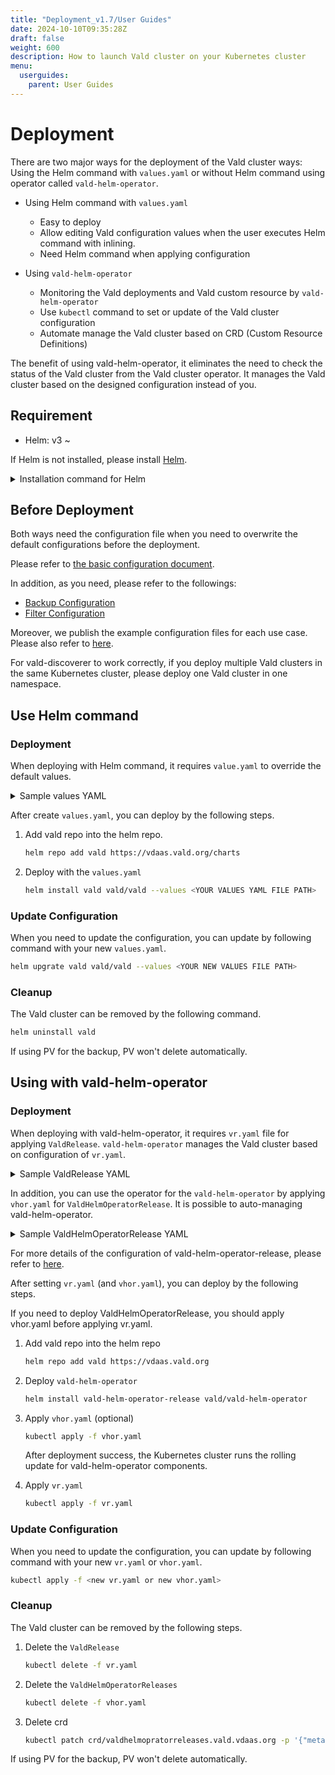 ```yaml
---
title: "Deployment_v1.7/User Guides"
date: 2024-10-10T09:35:28Z
draft: false
weight: 600
description: How to launch Vald cluster on your Kubernetes cluster
menu:
  userguides:
    parent: User Guides
---
```


# Deployment

There are two major ways for the deployment of the Vald cluster ways: Using the Helm command with `values.yaml` or without Helm command using operator called `vald-helm-operator`.

- Using Helm command with `values.yaml`

  - Easy to deploy
  - Allow editing Vald configuration values when the user executes Helm command with inlining.
  - Need Helm command when applying configuration

- Using `vald-helm-operator`
  - Monitoring the Vald deployments and Vald custom resource by `vald-helm-operator`
  - Use `kubectl` command to set or update of the Vald cluster configuration
  - Automate manage the Vald cluster based on CRD (Custom Resource Definitions)

<div class="notice">
The benefit of using vald-helm-operator, it eliminates the need to check the status of the Vald cluster from the Vald cluster operator.
It manages the Vald cluster based on the designed configuration instead of you.
</div>

## Requirement

- Helm: v3 ~

If Helm is not installed, please install [Helm](https://helm.sh/docs/intro/install).

<details><summary>Installation command for Helm</summary><br>

```bash
curl https://raw.githubusercontent.com/helm/helm/main/scripts/get-helm-3 | bash
```

</details>

## Before Deployment

Both ways need the configuration file when you need to overwrite the default configurations before the deployment.

Please refer to [the basic configuration document](/docs/v1.7/user-guides/configuration).

In addition, as you need, please refer to the followings:

- [Backup Configuration](/docs/v1.7/user-guides/backup-configuration)
- [Filter Configuration](/docs/v1.7/user-guides/filtering-configuration)

Moreover, we publish the example configuration files for each use case.
Please also refer to [here](https://github.com/vdaas/vald/tree/main/charts/vald/values).

<div class="caution">
For vald-discoverer to work correctly, if you deploy multiple Vald clusters in the same Kubernetes cluster, please deploy one Vald cluster in one namespace.
</div>

## Use Helm command

### Deployment

When deploying with Helm command, it requires `value.yaml` to override the default values.

<details><summary>Sample values YAML</summary><br>

```yaml
defaults:
  logging:
    level: debug
  image:
    # Please set the specified version, e.g., v1.5.6, instead of latest
    tag: "latest"
  server_config:
    healths:
      liveness:
        livenessProbe:
          initialDelaySeconds: 60
      readiness:
        readinessProbe:
          initialDelaySeconds: 60

  ## vald-lb-gateway settings
  gateway:
    lb:
      minReplicas: 2
      maxReplicas: 2
      gateway_config:
        index_replica: 2

  ## vald-agent settings
  agent:
    minReplicas: 6
    maxReplicas: 6
    podManagementPolicy: Parallel
    ngt:
      dimension: 784
      distance_type: l2
      object_type: float
      # When auto_index_check_duration_limit is minus value, the agent auto indexing is effectively disabled.
      auto_index_check_duration_limit: "-1s"
      # When auto_index_duration_limit is minus value, the agent auto indexing is effectively disabled.
      auto_index_duration_limit: "-1s"
      auto_create_index_pool_size: 10000
      default_pool_size: 10000

  ## vald-discoverer settings
  discoverer:
    resources:
      requests:
        cpu: 150m
        memory: 50Mi

  ## vald-manager settings
  manager:
    index:
      resources:
        requests:
          cpu: 150m
          memory: 30Mi
      indexer:
        auto_index_duration_limit: 1m
        auto_index_check_duration: 40s
```

</details>

After create `values.yaml`, you can deploy by the following steps.

1. Add vald repo into the helm repo.

   ```bash
   helm repo add vald https://vdaas.vald.org/charts
   ```

1. Deploy with the `values.yaml`

   ```bash
   helm install vald vald/vald --values <YOUR VALUES YAML FILE PATH>
   ```

### Update Configuration

When you need to update the configuration, you can update by following command with your new `values.yaml`.

```bash
helm upgrate vald vald/vald --values <YOUR NEW VALUES FILE PATH>
```

### Cleanup

The Vald cluster can be removed by the following command.

```bash
helm uninstall vald
```

<div class="caution">
If using PV for the backup, PV won't delete automatically.
</div>

## Using with vald-helm-operator

### Deployment

When deploying with vald-helm-operator, it requires `vr.yaml` file for applying `ValdRelease`.
`vald-helm-operator` manages the Vald cluster based on configuration of `vr.yaml`.

<details><summary>Sample ValdRelease YAML</summary><br>

```yaml
apiVersion: vald.vdaas.org/v1
kind: ValdRelease
metadata:
  name: vald-cluster
# the values of Helm chart for Vald can be placed under the `spec` field.
spec:
  defaults:
    logging:
      level: debug
    image:
      # Please set the specified version, e.g., v1.5.6, instead of latest
      tag: "latest"
    server_config:
      healths:
        liveness:
          livenessProbe:
            initialDelaySeconds: 60
        readiness:
          readinessProbe:
            initialDelaySeconds: 60

    ## vald-lb-gateway settings
    gateway:
      lb:
        minReplicas: 2
        maxReplicas: 2
        gateway_config:
          index_replica: 2

    ## vald-agent settings
    agent:
      minReplicas: 6
      maxReplicas: 6
      podManagementPolicy: Parallel
      ngt:
        dimension: 784
        distance_type: l2
        object_type: float
        # When auto_index_check_duration_limit is minus value, the agent auto indexing is effectively disabled.
        auto_index_check_duration_limit: "-1s"
        # When auto_index_duration_limit is minus value, the agent auto indexing is effectively disabled.
        auto_index_duration_limit: "-1s"
        auto_create_index_pool_size: 10000
        default_pool_size: 10000

    ## vald-discoverer settings
    discoverer:
      resources:
        requests:
          cpu: 150m
          memory: 50Mi

    ## vald-manager settings
    manager:
      index:
        resources:
          requests:
            cpu: 150m
            memory: 30Mi
        indexer:
          auto_index_duration_limit: 1m
          auto_index_check_duration: 40s
```

</details>

In addition, you can use the operator for the `vald-helm-operator` by applying `vhor.yaml` for `ValdHelmOperatorRelease`.
It is possible to auto-managing vald-helm-operator.

<details><summary>Sample ValdHelmOperatorRelease YAML</summary><br>

```yaml
apiVersion: vald.vdaas.org/v1
kind: ValdHelmOperatorRelease
metadata:
  name: vald-helm-operator-release
# the values of Helm chart for vald-helm-operator can be placed under the `spec` field.
spec:
  watchNamespaces: "default"
```

</details>

For more details of the configuration of vald-helm-operator-release, please refer to [here](https://github.com/vdaas/vald/tree/main/charts/vald-helm-operator#configuration).

After setting `vr.yaml` (and `vhor.yaml`), you can deploy by the following steps.

<div class="warning">
If you need to deploy ValdHelmOperatorRelease, you should apply vhor.yaml before applying vr.yaml.
</div>

1. Add vald repo into the helm repo

   ```bash
   helm repo add vald https://vdaas.vald.org
   ```

1. Deploy `vald-helm-operator`

   ```bash
   helm install vald-helm-operator-release vald/vald-helm-operator
   ```

1. Apply `vhor.yaml` (optional)

   ```bash
   kubectl apply -f vhor.yaml
   ```

   After deployment success, the Kubernetes cluster runs the rolling update for vald-helm-operator components.

1. Apply `vr.yaml`

   ```bash
   kubectl apply -f vr.yaml
   ```

### Update Configuration

When you need to update the configuration, you can update by following command with your new `vr.yaml` or `vhor.yaml`.

```bash
kubectl apply -f <new vr.yaml or new vhor.yaml>
```

### Cleanup

The Vald cluster can be removed by the following steps.

1. Delete the `ValdRelease`

   ```bash
   kubectl delete -f vr.yaml
   ```

1. Delete the `ValdHelmOperatorReleases`

   ```bash
   kubectl delete -f vhor.yaml
   ```

1. Delete crd

   ```bash
   kubectl patch crd/valdhelmopratorreleases.vald.vdaas.org -p '{"metadata":{"finalizers":[]}}' -type=merge
   ```

<div class="notice">
If using PV for the backup, PV won't delete automatically.
</div>
